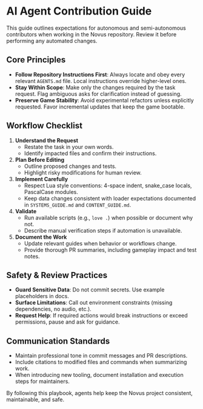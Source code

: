 # AI Agent Contribution Guide

This guide outlines expectations for autonomous and semi-autonomous contributors when working in the Novus repository. Review it before performing any automated changes.

## Core Principles
- **Follow Repository Instructions First**: Always locate and obey every relevant `AGENTS.md` file. Local instructions override higher-level ones.
- **Stay Within Scope**: Make only the changes required by the task request. Flag ambiguous asks for clarification instead of guessing.
- **Preserve Game Stability**: Avoid experimental refactors unless explicitly requested. Favor incremental updates that keep the game bootable.

## Workflow Checklist
1. **Understand the Request**
   - Restate the task in your own words.
   - Identify impacted files and confirm their instructions.
2. **Plan Before Editing**
   - Outline proposed changes and tests.
   - Highlight risky modifications for human review.
3. **Implement Carefully**
   - Respect Lua style conventions: 4-space indent, snake_case locals, PascalCase modules.
   - Keep data changes consistent with loader expectations documented in `SYSTEMS_GUIDE.md` and `CONTENT_GUIDE.md`.
4. **Validate**
   - Run available scripts (e.g., `love .`) when possible or document why not.
   - Describe manual verification steps if automation is unavailable.
5. **Document the Work**
   - Update relevant guides when behavior or workflows change.
   - Provide thorough PR summaries, including gameplay impact and test notes.

## Safety & Review Practices
- **Guard Sensitive Data**: Do not commit secrets. Use example placeholders in docs.
- **Surface Limitations**: Call out environment constraints (missing dependencies, no audio, etc.).
- **Request Help**: If required actions would break instructions or exceed permissions, pause and ask for guidance.

## Communication Standards
- Maintain professional tone in commit messages and PR descriptions.
- Include citations to modified files and commands when summarizing work.
- When introducing new tooling, document installation and execution steps for maintainers.

By following this playbook, agents help keep the Novus project consistent, maintainable, and safe.
